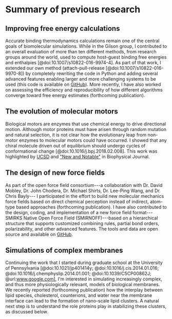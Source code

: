 # Summary of previous research

## Improving free energy calculations
Accurate binding thermodynamics calculations remain one of the central goals of biomolecular simulations. 
While in the Gilson group, I contributed to an overall evaluation of more than ten different methods, from research groups around the world, used to compute host-guest binding free energies and enthalpies [@doi:10.1007/s10822-016-9974-4]. 
As part of that work, I extended our own method (attach-pull-release [@doi:10.1007/s10822-016-9970-8]) by completely rewriting the code in Python and adding several advanced features enabling larger and more challenging systems to be used (this code is available on [GitHub](https://www.github.com/slochower/pAPRika)). 
More recently, I have also worked on assessing the efficiency and reproducibility of how different algorithms converge toward free energy estimates (forthcoming publication).

## The evolution of molecular motors
Biological motors are enzymes that use chemical energy to drive directional motion. 
Although motor proteins must have arisen through random mutation and natural selection, it is not clear how the evolutionary leap from non-motor enzymes to molecular motors could have occurred. 
I showed that any chiral molecule driven out of equilibrium should undergo cycles of conformational change [@doi:10.1016/j.bpj.2018.02.008]. 
This work was highlighted by [UCSD](http://ucsdhealthsciences.tumblr.com/post/173707350285/its-not-intelligent-design-so-how-did) and ["New and Notable"](https://www.cell.com/biophysj/fulltext/S0006-3495(18)30444-2) in Biophysical Journal.

## The design of new force fields
As part of the open force field consortium---a collaboration with Dr. David Mobley, Dr. John Chodera, Dr. Michael Shirts, Dr. Lee-Ping Wang, and Dr. Chris Bayly--- I participated in the effort to build new molecular mechanics force fields based on direct chemical perception instead of indirect, atom-type based approaches (forthcoming publication). 
I have also contributed to the design, coding, and implementation of a new force field format---SMIRKS Native Open Force Field (SMIRNOFF)---based on a hierarchical structure that supports customized combining rules, partial bond orders, polarizability, and other advanced features. 
The tools and data are open source and available on [GitHub](https://github.com/openforcefield).

## Simulations of complex membranes
Continuing the work that I started during graduate school at the University of Pennsylvania [@doi:10.1021/jp401414y; @doi:10.1016/j.cis.2014.01.016; @doi:10.1016/j.chemphyslip.2014.01.001; @doi:10.1039/C5CP00862J; @url:www.google.com], I'm interested in simulating increasingly complex, and thus more physiologically relevant, models of biological membranes. 
We recently reported (forthcoming publication) how the interplay between lipid species, cholesterol, counterions, and water near the membrane interface can lead to the formation of nano-scale lipid clusters. 
A natural next step is to understand the role proteins play in stabilizing these clusters, as discussed below.